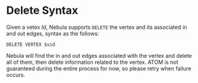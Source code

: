 # Delete Syntax
Given a vetex Id, Nebula supports `DELETE` the vertex and its associated in and out edges, syntax as the follows:

```
DELETE VERTEX $vid
```
Nebula will find the in and out edges associated with the vertex and delete all of them, then delete information related to the vertex. ATOM is not guaranteed during the entire process for now, so please retry when failure occurs.